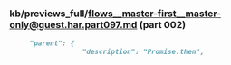 ### kb/previews_full/flows__master-first__master-only@guest.har.part097.md (part 002)

```md
     "parent": {
                  "description": "Promise.then",
```

```
